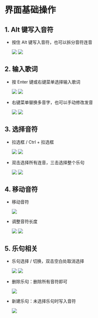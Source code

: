 # 界面基础操作

## 1. Alt 键写入音符

- 按住 Alt 键写入音符，也可以拆分音符连音

  ![ ](gif/writenote.gif)
  ![ ](gif/writenote.split.gif)

## 2. 输入歌词

- 按 Enter 键或右键菜单选择输入歌词

  ![ ](gif/typelyrics.enter.gif)
  ![ ](gif/typelyrics.rightclick.gif)

- 右键菜单替换多音字，也可以手动修改发音

  ![ ](gif/subrom.rightclick.gif)
  ![ ](gif/subrom.manual.gif)

## 3. 选择音符

- 拉选框 / Ctrl + 拉选框

  ![ ](gif/selbox.gif)
  ![ ](gif/selbox.ctrl.gif)

- 双击选择所有连音，三击选择整个乐句

  ![ ](gif/selnote.doubleclick.gif)
  ![ ](gif/selnote.tripleclick.gif)

## 4. 移动音符

- 移动音符

  ![ ](gif/movenote.gif)

- 调整音符长度

  ![ ](gif/movenote.resizeright.gif)
  ![ ](gif/movenote.resizeleft.gif)

## 5. 乐句相关

- 乐句选择 / 切换，双击空白处取消选择

  ![ ](gif/uttsel.switch.gif)
  ![ ](gif/uttsel.blur.gif)

- 删除乐句：删除所有音符即可

  ![ ](gif/uttcrud.delete.gif)

- 新建乐句：未选择乐句时写入音符

  ![ ](gif/uttcrud.create.gif)

